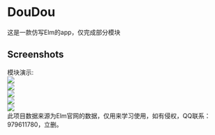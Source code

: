 # DouDou
这是一款仿写Elm的app，仅完成部分模块
## Screenshots
模块演示:<br>
![](https://github.com/dengzhouguang/takeaway/tree/master/screenShots/1520268491154.gif)<br>
![](https://github.com/dengzhouguang/takeaway/tree/master/screenShots/1520268629064.gif)<br>
![](https://github.com/dengzhouguang/takeaway/tree/master/screenShots/1520268787423.gif)<br>
![](https://github.com/dengzhouguang/takeaway/tree/master/screenShots/1520268894037.gif)<br>
![](https://github.com/dengzhouguang/takeaway/tree/master/screenShots/1520268980200.gif)<br>
此项目数据来源为Elm官网的数据，仅用来学习使用，如有侵权，QQ联系：979611780，立删。
